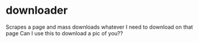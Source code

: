 # downloader
Scrapes a page and mass downloads whatever I need to download on that page
Can I use this to download a pic of you??